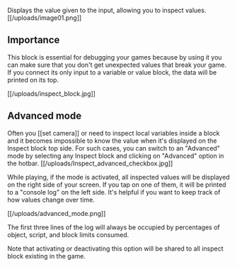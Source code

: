 Displays the value given to the input, allowing you to inspect values.
[[/uploads/image01.png]]

## Importance
This block is essential for debugging your games because by using it you can make sure that you don't get unexpected values that break your game. If you connect its only input to a variable or value block, the data will be printed on its top.

[[/uploads/inspect_block.jpg]]

## Advanced mode
Often you [[set camera]] or need to inspect local variables inside a block and it becomes impossible to know the value when it's displayed on the Inspect block top side. For such cases, you can switch to an "Advanced" mode by selecting any Inspect block and clicking on "Advanced" option in the hotbar.
[[/uploads/Inspect_advanced_checkbox.jpg]]

While playing, if the mode is activated, all inspected values will be displayed on the right side of your screen. If you tap on one of them, it will be printed to a "console log" on the left side. It's helpful if you want to keep track of how values change  over time.

[[/uploads/advanced_mode.png]]

The first three lines of the log will always be occupied by percentages of object, script, and block limits consumed.

Note that activating or deactivating this option will be shared to all inspect block existing in the game.
